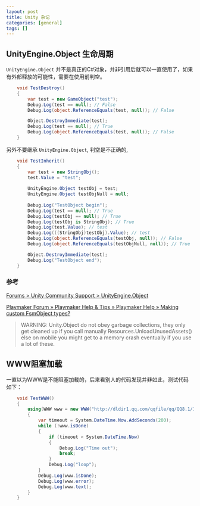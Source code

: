 ```yaml
---
layout: post
title: Unity 杂记
categories: [general]
tags: []
---
```



## UnityEngine.Object 生命周期 ##

`UnityEngine.Object` 并不是真正的C#对象，并非引用后就可以一直使用了，如果有外部释放的可能性，需要在使用前判空。

```C#
	void TestDestroy()
	{
		var test = new GameObject("test");
		Debug.Log(test == null); // False
		Debug.Log(object.ReferenceEquals(test, null)); // False

		Object.DestroyImmediate(test);
		Debug.Log(test == null); // True
		Debug.Log(object.ReferenceEquals(test, null)); // False
	}
```

另外不要继承 `UnityEngine.Object`, 判空是不正确的,

```C#
	void TestInherit()
	{
		var test = new StringObj();
		test.Value = "test";
		
		UnityEngine.Object testObj = test;
		UnityEngine.Object testObjNull = null;
		
		Debug.Log("TestObject begin");
		Debug.Log(test == null); // True
		Debug.Log(testObj == null); // True
		Debug.Log(testObj is StringObj); // True
		Debug.Log(test.Value); // test
		Debug.Log(((StringObj)testObj).Value); // test
		Debug.Log(object.ReferenceEquals(testObj, null)); // False
		Debug.Log(object.ReferenceEquals(testObjNull, null)); // True

		Object.DestroyImmediate(test);
		Debug.Log("TestObject end");
	}
```

### 参考 ###

[Forums > Unity Community Support > UnityEngine.Object](http://forum.unity3d.com/threads/unityengine-object.71205/)


[Playmaker Forum » Playmaker Help & Tips » Playmaker Help » Making custom FsmObject types?](http://hutonggames.com/playmakerforum/index.php?topic=3518.msg16185#msg16185)
> WARNING: Unity.Object do not obey garbage collections, they only get cleaned up if you call manually Resources.UnloadUnusedAssets() else on mobile you might get to a memory crash eventually if you use a lot of these.

## WWW阻塞加载 ##
一直以为WWW是不能阻塞加载的，后来看别人的代码发现并非如此，测试代码如下：

```C#
	void TestWWW() 
	{
		using(WWW www = new WWW("http://dldir1.qq.com/qqfile/qq/QQ8.1/17283/QQ8.1.exe"))
		{
			var timeout = System.DateTime.Now.AddSeconds(200);
			while (!www.isDone) 
			{
				if (timeout < System.DateTime.Now)
				{
					Debug.Log("Time out");
					break;
				}
				Debug.Log("loop");
			}
			Debug.Log(www.isDone);
			Debug.Log(www.error);
			Debug.Log(www.text);
		}
	}
```
